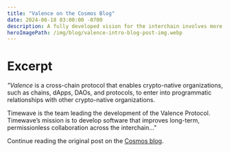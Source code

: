 ```yaml
---
title: "Valence on the Cosmos Blog"
date: 2024-06-18 03:00:00 -0700
description: A fully developed vision for the interchain involves more than just a network of many sovereign blockchains — it is a rich economy where interoperability allows crypto-native organizations to engage in commerce. Valence aims to do just that by increasing the scope and scale of what crypto-native organizations can do together.
heroImagePath: /img/blog/valence-intro-blog-post-img.webp
---
```


# Excerpt

_"Valence_ is a cross-chain protocol that enables crypto-native organizations, such as chains, dApps, DAOs, and protocols, to enter into programmatic relationships with other crypto-native organizations.

Timewave is the team leading the development of the Valence Protocol. Timewave’s mission is to develop software that improves long-term, permissionless collaboration across the interchain..."

Continue reading the original post on the [Cosmos blog](https://blog.cosmos.network/introducing-valence-protocol-1af168111024).
